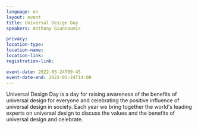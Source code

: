 ```yaml
---
language: en
layout: event
title: Universal Design Day
speakers: Anthony Giannoumis

privacy:
location-type:
location-name:
location-link:
registration-link:

event-date: 2022-05-24T09:45
event-date-end: 2022-05-24T14:00
---
```

Universal Design Day is a day for raising awareness of the benefits of universal design for everyone and celebrating the positive influence of universal design in society. Each year we bring together the world's leading  experts on universal design to discuss the values and the benefits of universal design and celebrate.